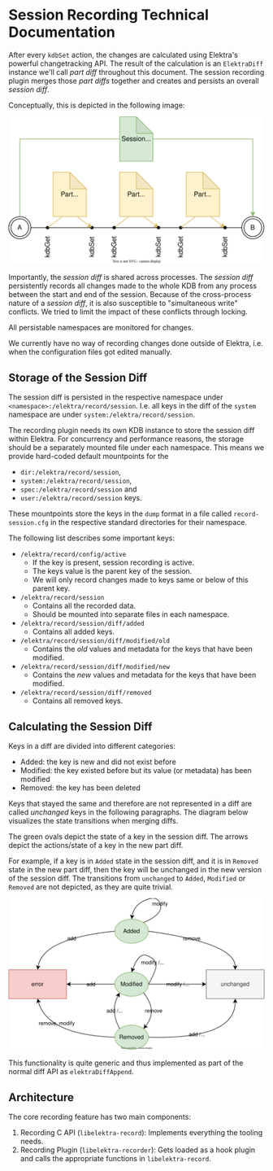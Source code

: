 # Session Recording Technical Documentation

After every `kdbSet` action, the changes are calculated using Elektra's powerful changetracking API.
The result of the calculation is an `ElektraDiff` instance we'll call _part diff_ throughout this document.
The session recording plugin merges those _part diffs_ together and creates and persists an overall _session diff_.

Conceptually, this is depicted in the following image:

![Session vs Part diff](../images/elektra-record/recording-part-diff.svg)

Importantly, the _session diff_ is shared across processes.
The _session diff_ persistently records all changes made to the whole KDB from any process between the start and end of the session.
Because of the cross-process nature of a _session diff_, it is also susceptible to "simultaneous write" conflicts.
We tried to limit the impact of these conflicts through locking.

All persistable namespaces are monitored for changes.

We currently have no way of recording changes done outside of Elektra, i.e. when the configuration files got edited manually.

## Storage of the Session Diff

The session diff is persisted in the respective namespace under `<namespace>:/elektra/record/session`.
I.e. all keys in the diff of the `system` namespace are under `system:/elektra/record/session`.

The recording plugin needs its own KDB instance to store the session diff within Elektra.
For concurrency and performance reasons, the storage should be a separately mounted file under each namespace.
This means we provide hard-coded default mountpoints for the

- `dir:/elektra/record/session`,
- `system:/elektra/record/session`,
- `spec:/elektra/record/session` and
- `user:/elektra/record/session`
  keys.

These mountpoints store the keys in the `dump` format in a file called `record-session.cfg` in the respective standard directories for their namespace.

The following list describes some important keys:

- `/elektra/record/config/active`
  - If the key is present, session recording is active.
  - The keys value is the parent key of the session.
  - We will only record changes made to keys same or below of this parent key.
- `/elektra/record/session`
  - Contains all the recorded data.
  - Should be mounted into separate files in each namespace.
- `/elektra/record/session/diff/added`
  - Contains all added keys.
- `/elektra/record/session/diff/modified/old`
  - Contains the _old_ values and metadata for the keys that have been modified.
- `/elektra/record/session/diff/modified/new`
  - Contains the _new_ values and metadata for the keys that have been modified.
- `/elektra/record/session/diff/removed`
  - Contains all removed keys.

## Calculating the Session Diff

Keys in a diff are divided into different categories:

- Added: the key is new and did not exist before
- Modified: the key existed before but its value (or metadata) has been modified
- Removed: the key has been deleted

Keys that stayed the same and therefore are not represented in a diff are called _unchanged_ keys in the following paragraphs.
The diagram below visualizes the state transitions when merging diffs.

The green ovals depict the state of a key in the session diff.
The arrows depict the actions/state of a key in the new part diff.

For example, if a key is in `Added` state in the session diff, and it is in `Removed` state in the new part diff, then the key will be unchanged in the new version of the session diff.
The transitions from `unchanged` to `Added`, `Modified` or `Removed` are not depicted, as they are quite trivial.

![Key states in recording](../images/elektra-record/recording-key-states.svg)

This functionality is quite generic and thus implemented as part of the normal diff API as `elektraDiffAppend`.

## Architecture

The core recording feature has two main components:

1. Recording C API (`libelektra-record`): Implements everything the tooling needs.
2. Recording Plugin (`libelektra-recorder`): Gets loaded as a hook plugin and calls the appropriate functions in `libelektra-record`.
